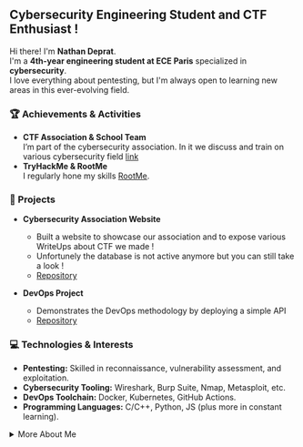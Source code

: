 

## Cybersecurity Engineering Student and CTF Enthusiast !

Hi there! I'm **Nathan Deprat**.  
I'm a **4th-year engineering student at ECE Paris** specialized in **cybersecurity**.  
I love everything about pentesting, but I'm always open to learning new areas in this ever-evolving field.

### 🏆 Achievements & Activities

- **CTF Association & School Team**  
  I’m part of the cybersecurity association. In it we discuss and train on various cybersecurity field
  [link](https://www.linkedin.com/company/asso0xece)
- **TryHackMe & RootMe**  
  I regularly hone my skills [RootMe](https://www.root-me.org/).

### 🚀 Projects

- **Cybersecurity Association Website**  
  - Built a website to showcase our association and to expose various WriteUps about CTF we made !
  - Unfortunely the database is not active anymore but you can still take a look !
  - [Repository](https://github.com/Macbucheron1/0xECE-WebSite)

- **DevOps Project**  
  - Demonstrates the DevOps methodology by deploying a simple API
  - [Repository](https://github.com/Macbucheron1/Devops-Template)

### 💻 Technologies & Interests

- **Pentesting:** Skilled in reconnaissance, vulnerability assessment, and exploitation.  
- **Cybersecurity Tooling:** Wireshark, Burp Suite, Nmap, Metasploit, etc.  
- **DevOps Toolchain:** Docker, Kubernetes, GitHub Actions.
- **Programming Languages:** C/C++, Python, JS (plus more in constant learning).  

<details>
<summary> More About Me </summary>
  
- I'm always up for new **CTF challenges**—they’re a thrilling way to learn and level up.  
- Currently exploring **cloud security** and **container security** in my spare time.  
- Open to any **internship or research opportunity** that helps me grow as a cybersecurity professional!

</details>
